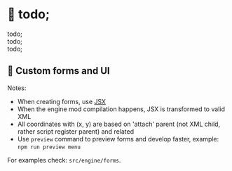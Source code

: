 # 🥑 todo;

todo; <br/>
todo; <br/>
todo; <br/>

## 🥑 Custom forms and UI

Notes:

- When creating forms, use [JSX](https://www.typescriptlang.org/docs/handbook/jsx.html)
- When the engine mod compilation happens, JSX is transformed to valid XML
- All coordinates with (x, y) are based on 'attach' parent (not XML child, rather script register parent) and related
- Use `preview` command to preview forms and develop faster, example: `npm run preview menu`

For examples check: `src/engine/forms`.
